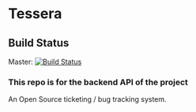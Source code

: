 # Tessera
## Build Status
Master: [![Build
Status](https://travis-ci.org/chasinglogic/tessera.svg?branch=master)](https://travis-ci.org/chasinglogic/tessera)
### This repo is for the backend API of the project
An Open Source ticketing / bug tracking system.
